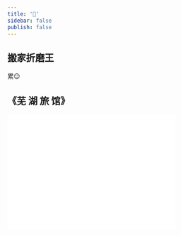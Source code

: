 ```yaml
---
title: '🏡'
sidebar: false
publish: false
---
```

<About />

## 搬家折磨王
累😐

## 《芜 湖 旅 馆》
<iframe 
  src="//player.bilibili.com/player.html?aid=559471041&bvid=BV1Me4y127w5&cid=870396342&page=1" 
  scrolling="no"
  border="0" 
  frameborder="no" 
  framespacing="0" 
  allowfullscreen="true"
  width="380px"
  height="260px"
/>

## mua~~~~~~~~~~~
<iframe 
  src="//player.bilibili.com/player.html?aid=473440998&bvid=BV1eT411N7Wy&cid=844930492&page=1" 
  scrolling="no"
  border="0" 
  frameborder="no" 
  framespacing="0" 
  allowfullscreen="true"
  width="380px"
  height="260px"
/>

<!-- 2022-10-07 -->
## 🚝
吃不惯海鲜，去青岛真是折磨~~

<!-- 2022-09-26 -->
## 🍗
汉堡王吃腻了，烧鸭饭哎嘿嘿~~~

## 😑
<!-- 2022-09-15 -->
hmm...

## 🏃
<!-- 2022-09-05 -->
有点紧脏面试<br/>

## 🍔
<!-- 2022-09-04 -->
连着吃汉堡王...<br/>
复习ing(1)

## 😪
<!-- 2022-09-02 -->
~~复习ing(1)~~<br/>

## 😑
<!-- 2022-08-31 -->
咋老是做噩梦呢？<br/>
外面突然变得好冷啊~

## 🍉
<!-- 2022-08-24 -->
大半夜睡不着看海绵宝宝；<br/>
又开始减少食量、细嚼慢咽了(⊙o⊙)… 希望能坚持下去；<br/>
投简历石沉大海😴；<br/>